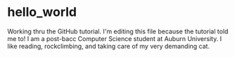 # hello_world
Working thru the GitHub tutorial. 
I'm editing this file because the tutorial told me to! 
I am a post-bacc Computer Science student at Auburn University. 
I like reading, rockclimbing, and taking care of my very demanding cat. 

